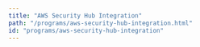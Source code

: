 ```yaml
---
title: "AWS Security Hub Integration"
path: "/programs/aws-security-hub-integration.html"
id: "programs/aws-security-hub-integration"
---
```


